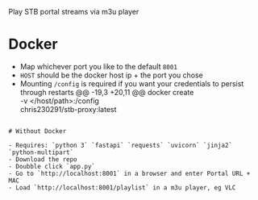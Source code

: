 Play STB portal streams via m3u player

# Docker
- Map whichever port you like to the default `8001`
- `HOST` should be the docker host ip + the port you chose
- Mounting `/config` is required if you want your credentials to persist through restarts
@@ -19,3 +20,11 @@ docker create \
-v </host/path>:/config \
chris230291/stb-proxy:latest
```

# Without Docker

- Requires: `python 3` `fastapi` `requests` `uvicorn` `jinja2` `python-multipart`
- Download the repo
- Doubble click `app.py`
- Go to `http://localhost:8001` in a browser and enter Portal URL + MAC
- Load `http://localhost:8001/playlist` in a m3u player, eg VLC
